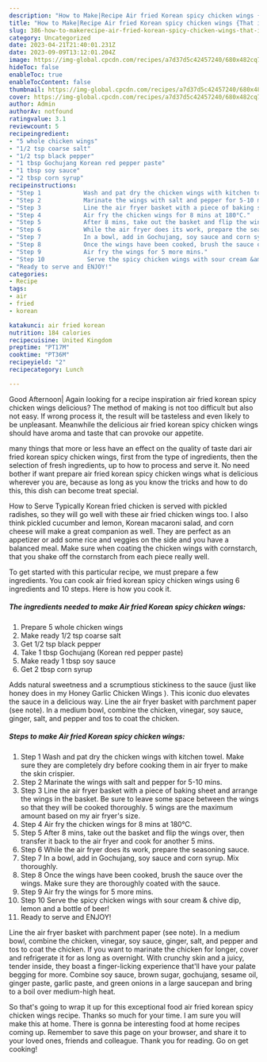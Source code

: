 ```yaml
---
description: "How to Make|Recipe Air fried Korean spicy chicken wings {That is Special"
title: "How to Make|Recipe Air fried Korean spicy chicken wings {That is Special"
slug: 386-how-to-makerecipe-air-fried-korean-spicy-chicken-wings-that-is-special
category: Uncategorized
date: 2023-04-21T21:40:01.231Z
date: 2023-09-09T13:12:01.204Z
image: https://img-global.cpcdn.com/recipes/a7d37d5c42457240/680x482cq70/air-fried-korean-spicy-chicken-wings-recipe-main-photo.jpg
hideToc: false
enableToc: true
enableTocContent: false
thumbnail: https://img-global.cpcdn.com/recipes/a7d37d5c42457240/680x482cq70/air-fried-korean-spicy-chicken-wings-recipe-main-photo.jpg
cover: https://img-global.cpcdn.com/recipes/a7d37d5c42457240/680x482cq70/air-fried-korean-spicy-chicken-wings-recipe-main-photo.jpg
author: Admin
authorAv: notfound
ratingvalue: 3.1
reviewcount: 5
recipeingredient:
- "5 whole chicken wings"
- "1/2 tsp coarse salt"
- "1/2 tsp black pepper"
- "1 tbsp Gochujang Korean red pepper paste"
- "1 tbsp soy sauce"
- "2 tbsp corn syrup"
recipeinstructions:
- "Step 1            Wash and pat dry the chicken wings with kitchen towel. Make sure they are completely dry before cooking them in air fryer to make the skin crispier."
- "Step 2            Marinate the wings with salt and pepper for 5-10 mins."
- "Step 3            Line the air fryer basket with a piece of baking sheet and arrange the wings in the basket. Be sure to leave some space between the wings so that they will be cooked thoroughly. 5 wings are the maximum amount based on my air fryer&#39;s size."
- "Step 4            Air fry the chicken wings for 8 mins at 180°C."
- "Step 5            After 8 mins, take out the basket and flip the wings over, then transfer it back to the air fryer and cook for another 5 mins."
- "Step 6            While the air fryer does its work, prepare the seasoning sauce."
- "Step 7            In a bowl, add in Gochujang, soy sauce and corn syrup. Mix thoroughly."
- "Step 8            Once the wings have been cooked, brush the sauce over the wings. Make sure they are thoroughly coated with the sauce."
- "Step 9            Air fry the wings for 5 more mins."
- "Step 10            Serve the spicy chicken wings with sour cream &amp; chive dip, lemon and a bottle of beer!"
- "Ready to serve and ENJOY!"
categories:
- Recipe
tags:
- air
- fried
- korean

katakunci: air fried korean 
nutrition: 184 calories
recipecuisine: United Kingdom
preptime: "PT17M"
cooktime: "PT36M"
recipeyield: "2"
recipecategory: Lunch

---
```



Good Afternoon| Again looking for a recipe inspiration air fried korean spicy chicken wings delicious? The method of making is not too difficult but also not easy. If wrong process it, the result will be tasteless and even likely to be unpleasant. Meanwhile the delicious air fried korean spicy chicken wings should have aroma and taste that can provoke our appetite.






many things that more or less have an effect on the quality of taste dari air fried korean spicy chicken wings, first from the type of ingredients, then the selection of fresh ingredients, up to how to process and serve it. No need bother if want prepare air fried korean spicy chicken wings what is delicious wherever you are, because as long as you know the tricks and how to do this, this dish can become treat  special.


How to Serve Typically Korean fried chicken is served with pickled radishes, so they will go well with these air fried chicken wings too. I also think pickled cucumber and lemon, Korean macaroni salad, and corn cheese will make a great companion as well. They are perfect as an appetizer or add some rice and veggies on the side and you have a balanced meal. Make sure when coating the chicken wings with cornstarch, that you shake off the cornstarch from each piece really well.


To get started with this particular recipe, we must prepare a few ingredients. You can cook air fried korean spicy chicken wings using 6 ingredients and 10 steps. Here is how you cook it.

<!--inarticleads1-->

##### The ingredients needed to make Air fried Korean spicy chicken wings:

1. Prepare 5 whole chicken wings
1. Make ready 1/2 tsp coarse salt
1. Get 1/2 tsp black pepper
1. Take 1 tbsp Gochujang (Korean red pepper paste)
1. Make ready 1 tbsp soy sauce
1. Get 2 tbsp corn syrup


Adds natural sweetness and a scrumptious stickiness to the sauce (just like honey does in my Honey Garlic Chicken Wings ). This iconic duo elevates the sauce in a delicious way. Line the air fryer basket with parchment paper (see note). In a medium bowl, combine the chicken, vinegar, soy sauce, ginger, salt, and pepper and tos to coat the chicken. 

<!--inarticleads2-->

##### Steps to make Air fried Korean spicy chicken wings:

1. Step 1            Wash and pat dry the chicken wings with kitchen towel. Make sure they are completely dry before cooking them in air fryer to make the skin crispier.
1. Step 2            Marinate the wings with salt and pepper for 5-10 mins.
1. Step 3            Line the air fryer basket with a piece of baking sheet and arrange the wings in the basket. Be sure to leave some space between the wings so that they will be cooked thoroughly. 5 wings are the maximum amount based on my air fryer&#39;s size.
1. Step 4            Air fry the chicken wings for 8 mins at 180°C.
1. Step 5            After 8 mins, take out the basket and flip the wings over, then transfer it back to the air fryer and cook for another 5 mins.
1. Step 6            While the air fryer does its work, prepare the seasoning sauce.
1. Step 7            In a bowl, add in Gochujang, soy sauce and corn syrup. Mix thoroughly.
1. Step 8            Once the wings have been cooked, brush the sauce over the wings. Make sure they are thoroughly coated with the sauce.
1. Step 9            Air fry the wings for 5 more mins.
1. Step 10            Serve the spicy chicken wings with sour cream &amp; chive dip, lemon and a bottle of beer!
1. Ready to serve and ENJOY!

Line the air fryer basket with parchment paper (see note). In a medium bowl, combine the chicken, vinegar, soy sauce, ginger, salt, and pepper and tos to coat the chicken. If you want to marinate the chicken for longer, cover and refrigerate it for as long as overnight. With crunchy skin and a juicy, tender inside, they boast a finger-licking experience that&#39;ll have your palate begging for more. Combine soy sauce, brown sugar, gochujang, sesame oil, ginger paste, garlic paste, and green onions in a large saucepan and bring to a boil over medium-high heat. 

So that's going to wrap it up for this exceptional food air fried korean spicy chicken wings recipe. Thanks so much for your time. I am sure you will make this at home. There is gonna be interesting food at home recipes coming up. Remember to save this page on your browser, and share it to your loved ones, friends and colleague. Thank you for reading. Go on get cooking!
